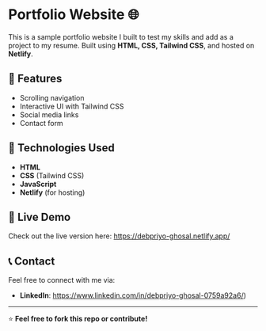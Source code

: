 # Portfolio Website 🌐  

This is a sample portfolio website I built to test my skills and add as a project to my resume. Built using **HTML, CSS, Tailwind CSS**, and hosted on **Netlify**.   
  
## 🚀 Features    
- Scrolling navigation  
- Interactive UI with Tailwind CSS  
- Social media links  
- Contact form  

## 📂 Technologies Used  
- **HTML**  
- **CSS** (Tailwind CSS)  
- **JavaScript**  
- **Netlify** (for hosting)  
 
## 🔗 Live Demo  
Check out the live version here: https://debpriyo-ghosal.netlify.app/

## 📞 Contact  
Feel free to connect with me via:  
- **LinkedIn**: https://www.linkedin.com/in/debpriyo-ghosal-0759a92a6/)  

---

⭐ **Feel free to fork this repo or contribute!**  
